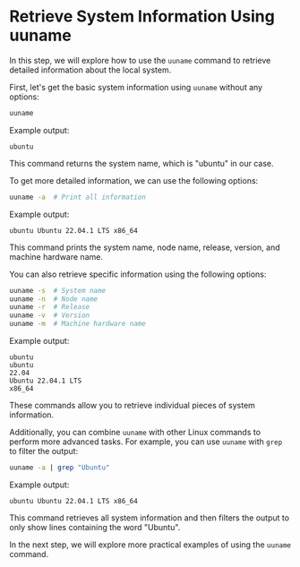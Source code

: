 # Retrieve System Information Using uuname

In this step, we will explore how to use the `uuname` command to retrieve detailed information about the local system.

First, let's get the basic system information using `uuname` without any options:

```bash
uuname
```

Example output:

```
ubuntu
```

This command returns the system name, which is "ubuntu" in our case.

To get more detailed information, we can use the following options:

```bash
uuname -a  # Print all information
```

Example output:

```
ubuntu Ubuntu 22.04.1 LTS x86_64
```

This command prints the system name, node name, release, version, and machine hardware name.

You can also retrieve specific information using the following options:

```bash
uuname -s  # System name
uuname -n  # Node name
uuname -r  # Release
uuname -v  # Version
uuname -m  # Machine hardware name
```

Example output:

```
ubuntu
ubuntu
22.04
Ubuntu 22.04.1 LTS
x86_64
```

These commands allow you to retrieve individual pieces of system information.

Additionally, you can combine `uuname` with other Linux commands to perform more advanced tasks. For example, you can use `uuname` with `grep` to filter the output:

```bash
uuname -a | grep "Ubuntu"
```

Example output:

```
ubuntu Ubuntu 22.04.1 LTS x86_64
```

This command retrieves all system information and then filters the output to only show lines containing the word "Ubuntu".

In the next step, we will explore more practical examples of using the `uuname` command.

